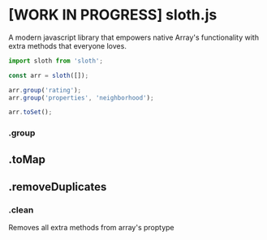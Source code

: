 # [WORK IN PROGRESS] sloth.js

A modern javascript library that empowers native Array's functionality with extra methods that everyone loves.

```javascript
import sloth from 'sloth';

const arr = sloth([]);

arr.group('rating');
arr.group('properties', 'neighborhood');

arr.toSet();
```

### .group

## .toMap

## .removeDuplicates

### .clean

Removes all extra methods from array's proptype
